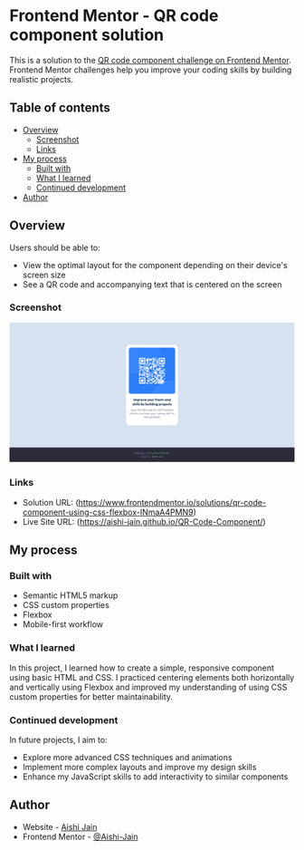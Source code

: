 # Frontend Mentor - QR code component solution

This is a solution to the [QR code component challenge on Frontend Mentor](https://www.frontendmentor.io/challenges/qr-code-component-iux_sIO_H). Frontend Mentor challenges help you improve your coding skills by building realistic projects. 

## Table of contents

- [Overview](#overview)
  - [Screenshot](#screenshot)
  - [Links](#links)
- [My process](#my-process)
  - [Built with](#built-with)
  - [What I learned](#what-i-learned)
  - [Continued development](#continued-development)
- [Author](#author)

## Overview
Users should be able to:

- View the optimal layout for the component depending on their device's
screen size
- See a QR code and accompanying text that is centered on the screen

### Screenshot

![](/images/QR-Component.png)

### Links

- Solution URL: (https://www.frontendmentor.io/solutions/qr-code-component-using-css-flexbox-INmaA4PMN9)
- Live Site URL: (https://aishi-jain.github.io/QR-Code-Component/)

## My process

### Built with

- Semantic HTML5 markup
- CSS custom properties
- Flexbox
- Mobile-first workflow

### What I learned

In this project, I learned how to create a simple, responsive component using basic HTML and CSS. I practiced centering elements both horizontally and vertically using Flexbox and improved my understanding of using CSS custom properties for better maintainability.

### Continued development

In future projects, I aim to:

- Explore more advanced CSS techniques and animations
- Implement more complex layouts and improve my design skills
- Enhance my JavaScript skills to add interactivity to similar components

## Author

- Website - [Aishi Jain](https://aishi-jain.github.io/QR-Code-Component/)
- Frontend Mentor - [@Aishi-Jain](https://www.frontendmentor.io/profile/Aishi-Jain)
